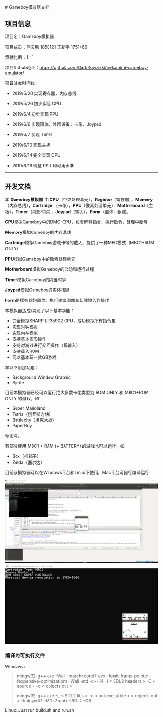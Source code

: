﻿﻿# Gameboy模拟器文档

## 项目信息

项目名：Gameboy模拟器

项目成员：熊云鹏 1850121  王新宇 1751466

贡献比例：1 : 1

项目Github地址：<https://github.com/DarkKowalski/nekomimi-gameboy-emulator/>

项目进度时间线：  

- 2019/5/20      实现寄存器，内存总线

- 2019/5/26      初步实现 CPU

- 2019/6/4       初步实现 PPU

- 2019/6/6       实现窗体，外围设备：卡带，Joypad

- 2019/6/7       实现 Timer

- 2019/6/10      实现主板

- 2019/6/14      完全实现 CPU

- 2019/6/16      调整 PPU 到可用水准

---

## 开发文档


本 **Gameboy模拟器** 由 **CPU**（中央处理单元），**Register**（寄存器），**Memory**（内存总线），**Cartridge** （卡带），**PPU**（像素处理单元），**Motherboard**（主板），**Timer**（内部时钟），**Joypad**（输入），**Form**（窗体）组成。

**CPU**模拟Gameboy中的DMG-CPU，负责解释指令，执行指令，处理中断等

**Memory**模拟Gameboy的内存总线

**Cartridge**模拟Gameboy游戏卡带的载入，提供了一种MBC模式（MBC1+ROM ONLY）

**PPU**模拟Gameboy中的像素处理单元

**Motherboard**模拟Gameboy的启动和运行过程

**Timer**模拟Gameboy的内置时钟

**Joypad**模拟Gameboy的实体按键

**Form**是模拟器的窗体，执行输出图像和处理输入的操作

本模拟器达成/实现了以下基本功能：

- 完全模拟SHARP LR35902 CPU，成功模拟所有指令集
- 实现时钟模拟
- 实现内存模拟
- 支持基本图形操作
- 支持对游戏进行交互操作（即输入）
- 支持载入ROM
- 可以基本玩一款GB游戏

和以下附加功能：

- Background Window Graphic
- Sprite

目前本模拟器已经可以运行绝大多数卡带类型为 ROM ONLY 和 MBC1+ROM ONLY 的游戏，如

- Super Marioland
- Tetris（俄罗斯方块）
- Battlecity（坦克大战）
- PaperBoy

 等游戏。

有部分使用 MBC1 + RAM (+ BATTERY) 的游戏也可以运行，如

- Box（推箱子）
- Zelda（塞尔达）


目前该模拟器可以在Windows平台和Linux下使用，Mac平台可自行编译运行

![cpu_test_on_ubuntu](./cpu_test.png)
![marioland_on_windows](./marioland_on_windows.png)

### 编译为可执行文件

Windows:

> mingw32-g++.exe -Wall -march=corei7-avx -fomit-frame-pointer -fexpensive-optimizations -Wall -std=c++14 -I < SDL2 headers > -C < source > -o < objects out >
>
> mingw32-g++.exe -L < SDL2 libs > -o < out executble > < objects out >  -lmingw32 -lSDL2main -lSDL2 -O3

Linux:  Just run build.sh and run.sh
